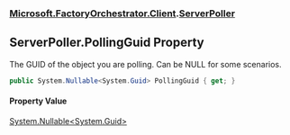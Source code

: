 ### [Microsoft.FactoryOrchestrator.Client](Microsoft_FactoryOrchestrator_Client.md 'Microsoft.FactoryOrchestrator.Client').[ServerPoller](ServerPoller.md 'Microsoft.FactoryOrchestrator.Client.ServerPoller')
## ServerPoller.PollingGuid Property
The GUID of the object you are polling. Can be NULL for some scenarios.  
```csharp
public System.Nullable<System.Guid> PollingGuid { get; }
```
#### Property Value
[System.Nullable&lt;](https://docs.microsoft.com/en-us/dotnet/api/System.Nullable-1 'System.Nullable')[System.Guid](https://docs.microsoft.com/en-us/dotnet/api/System.Guid 'System.Guid')[&gt;](https://docs.microsoft.com/en-us/dotnet/api/System.Nullable-1 'System.Nullable')
